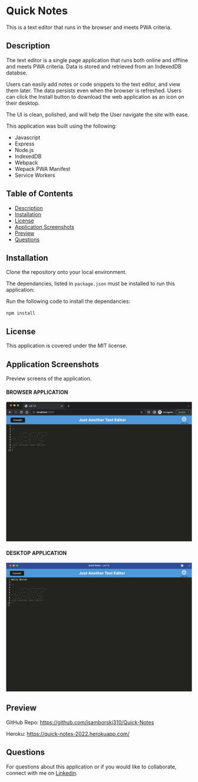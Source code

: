 # Quick Notes

This is a text editor that runs in the browser and meets PWA criteria.

## Description

The text editor is a single page application that runs both online and offline and meets PWA criteria. Data is stored and retrieved from an IndexedDB databse. 

Users can easily add notes or code snippets to the text editor, and view them later. The data persists even when the browser is refreshed. Users can click the Install button to download the web application as an icon on their desktop. 

The UI is clean, polished, and will help the User navigate the site with ease.

This application was built using the following:

* Javascript
* Express
* Node.js
* IndexedDB
* Webpack
* Wepack PWA Manifest
* Service Workers


## Table of Contents

  * [Description](#description)
  * [Installation](#installation)
  * [License](#license)
  * [Application Screenshots](#screenshots)
  * [Preview](#preview)
  * [Questions](#questions)

## Installation

Clone the repository onto your local environment. 

The dependancies, listed in `package.json` must be installed to run this application: 

Run the following code to install the dependancies: 

`npm install` 


## License

This application is covered under the MIT license.


## Application Screenshots

Preview screens of the application. 

#### BROWSER APPLICATION
![Screen shot of the notes application from the browser.](/client/src/images/quick-notes-browser.png)

#### DESKTOP APPLICATION
![Screen shot of the notes application from the desktop.](/client/src/images/quick-notes-desktop.png)


## Preview

GitHub Repo: https://github.com/jsamborski310/Quick-Notes

Heroku: https://quick-notes-2022.herokuapp.com/


## Questions

For questions about this application or if you would like to collaborate, connect with me on <a href="https://www.linkedin.com/in/juanita-samborski/" target="_blank">Linkedin</a>.

